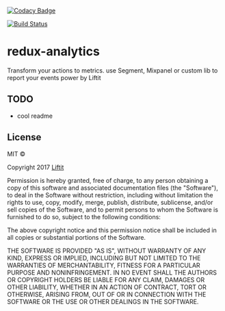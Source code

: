 [![Codacy Badge](https://api.codacy.com/project/badge/Grade/fbb04395027843d9b9e509faad131530)](https://www.codacy.com/app/Liftit/redux-analytics?utm_source=github.com&amp;utm_medium=referral&amp;utm_content=Liftitapp/redux-analytics&amp;utm_campaign=Badge_Grade)

[![Build Status](https://semaphoreci.com/api/v1/liftit/redux-analytics/branches/master/shields_badge.svg)](https://semaphoreci.com/liftit/redux-analytics)

# redux-analytics

Transform your actions to metrics. use Segment, Mixpanel or custom lib to report your events power by Liftit

## TODO 
- cool readme

## License

MIT ©

Copyright 2017 [Liftit](https://liftit.co)

Permission is hereby granted, free of charge, to any person obtaining a copy of this software and associated documentation files (the "Software"), to deal in the Software without restriction, including without limitation the rights to use, copy, modify, merge, publish, distribute, sublicense, and/or sell copies of the Software, and to permit persons to whom the Software is furnished to do so, subject to the following conditions:

The above copyright notice and this permission notice shall be included in all copies or substantial portions of the Software.

THE SOFTWARE IS PROVIDED "AS IS", WITHOUT WARRANTY OF ANY KIND, EXPRESS OR IMPLIED, INCLUDING BUT NOT LIMITED TO THE WARRANTIES OF MERCHANTABILITY, FITNESS FOR A PARTICULAR PURPOSE AND NONINFRINGEMENT. IN NO EVENT SHALL THE AUTHORS OR COPYRIGHT HOLDERS BE LIABLE FOR ANY CLAIM, DAMAGES OR OTHER LIABILITY, WHETHER IN AN ACTION OF CONTRACT, TORT OR OTHERWISE, ARISING FROM, OUT OF OR IN CONNECTION WITH THE SOFTWARE OR THE USE OR OTHER DEALINGS IN THE SOFTWARE.
